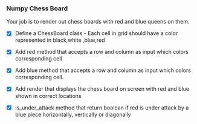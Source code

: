 ### Numpy Chess Board

Your job is to render out chess boards with red and blue queens on them.

-[X] Define a ChessBoard class - Each cell in grid should have a color represented in black,white ,blue,red 

-[X] Add red method that accepts a row and column as input which colors corresponding cell

-[X] Add blue method that accepts a row and column as input which colors corresponding cell.

-[X] Add render that displays the chess board on screen with red and blue shown in correct locations

-[X] is_under_attack method that return boolean if red is under attack by a blue piece horizontally, vertically or diagonally